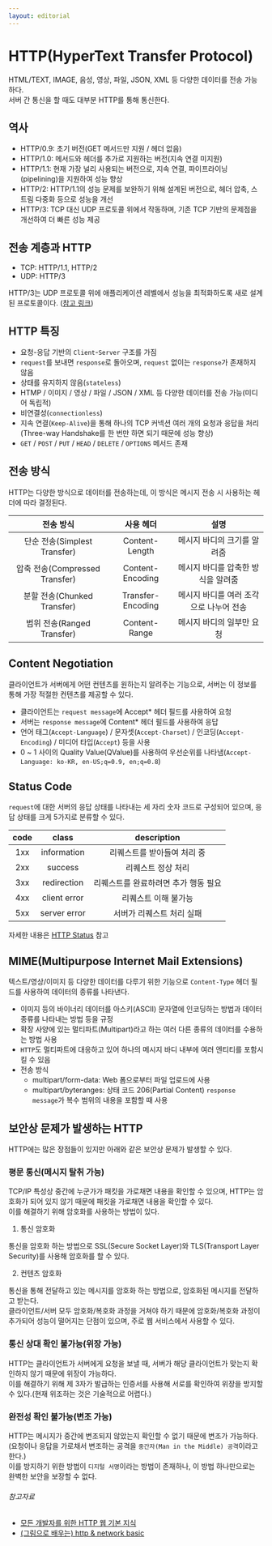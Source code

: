 ```yaml
---
layout: editorial
---
```


# HTTP(HyperText Transfer Protocol)

HTML/TEXT, IMAGE, 음성, 영상, 파일, JSON, XML 등 다양한 데이터를 전송 가능하다.  
서버 간 통신을 할 때도 대부분 HTTP를 통해 통신한다.

## 역사

- HTTP/0.9: 초기 버전(GET 메서드만 지원 / 헤더 없음)
- HTTP/1.0: 메서드와 헤더를 추가로 지원하는 버전(지속 연결 미지원)
- HTTP/1.1: 현재 가장 널리 사용되는 버전으로, 지속 연결, 파이프라이닝(pipelining)을 지원하여 성능 향상
- HTTP/2: HTTP/1.1의 성능 문제를 보완하기 위해 설계된 버전으로, 헤더 압축, 스트림 다중화 등으로 성능을 개선
- HTTP/3: TCP 대신 UDP 프로토콜 위에서 작동하며, 기존 TCP 기반의 문제점을 개선하여 더 빠른 성능 제공

## 전송 계층과 HTTP

- TCP: HTTP/1.1, HTTP/2
- UDP: HTTP/3

HTTP/3는 UDP 프로토콜 위에 애플리케이션 레벨에서 성능을 최적화하도록 새로 설계된 프로토콜이다.
([참고 링크](https://evan-moon.github.io/2019/10/08/what-is-http3/))

## HTTP 특징

- 요청-응답 기반의 `Client`-`Server` 구조를 가짐
- `request`를 보내면 `response`로 돌아오며, `request` 없이는 `response`가 존재하지 않음
- 상태를 유지하지 않음(`stateless`)
- HTMP / 이미지 / 영상 / 파일 / JSON / XML 등 다양한 데이터를 전송 가능(미디어 독립적)
- 비연결성(`connectionless`)
- 지속 연결(`Keep-Alive`)을 통해 하나의 TCP 커넥션 여러 개의 요청과 응답을 처리(Three-way Handshake를 한 번만 하면 되기 때문에 성능 향상)
- `GET` / `POST` / `PUT` / `HEAD` / `DELETE` / `OPTIONS` 메서드 존재

## 전송 방식

HTTP는 다양한 방식으로 데이터를 전송하는데, 이 방식은 메시지 전송 시 사용하는 헤더에 따라 결정된다.

|           전송 방식            |       사용 헤더       |           설명           |
|:--------------------------:|:-----------------:|:----------------------:|
|  단순 전송(Simplest Transfer)  |  Content-Length   |    메시지 바디의 크기를 알려줌     |
| 압축 전송(Compressed Transfer) | Content-Encoding  |  메시지 바디를 압축한 방식을 알려줌   |
|  분할 전송(Chunked Transfer)   | Transfer-Encoding | 메시지 바디를 여러 조각으로 나누어 전송 |
|   범위 전송(Ranged Transfer)   |   Content-Range   |     메시지 바디의 일부만 요청     |

## Content Negotiation

클라이언트가 서버에게 어떤 컨텐츠를 원하는지 알려주는 기능으로, 서버는 이 정보를 통해 가장 적절한 컨텐츠를 제공할 수 있다.

- 클라이언트는 `request message`에 Accept* 헤더 필드를 사용하여 요청
- 서버는 `response message`에 Content* 헤더 필드를 사용하여 응답
- 언어 태그(`Accept-Language`) / 문자셋(`Accept-Charset`) / 인코딩(`Accept-Encoding`) / 미디어 타입(`Accept`) 등을 사용
- 0 ~ 1 사이의 Quality Value(QValue)를 사용하여 우선순위를 나타냄(`Accept-Language: ko-KR, en-US;q=0.9, en;q=0.8`)

## Status Code

`request`에 대한 서버의 응답 상태를 나타내는 세 자리 숫자 코드로 구성되어 있으며, 응답 상태를 크게 5가지로 분류할 수 있다.

| code |    class     |     description      |
|:----:|:------------:|:--------------------:|
| 1xx  | information  |   리퀘스트를 받아들여 처리 중    |
| 2xx  |   success    |      리퀘스트 정상 처리      |
| 3xx  | redirection  | 리퀘스트를 완료하려면 추가 행동 필요 |
| 4xx  | client error |     리퀘스트 이해 불가능      |
| 5xx  | server error |    서버가 리퀘스트 처리 실패    |

자세한 내용은 [HTTP Status](https://developer.mozilla.org/ko/docs/Web/HTTP/Status) 참고

## MIME(Multipurpose Internet Mail Extensions)

텍스트/영상/이미지 등 다양한 데이터를 다루기 위한 기능으로 `Content-Type` 헤더 필드를 사용하여 데이터의 종류를 나타낸다.

- 이미지 등의 바이너리 데이터를 아스키(ASCII) 문자열에 인코딩하는 방법과 데이터 종류를 나타내는 방법 등을 규정
- 확장 사양에 있는 멀티파트(Multipart)라고 하는 여러 다른 종류의 데이터를 수용하는 방법 사용
- `HTTP`도 멀티파트에 대응하고 있어 하나의 메시지 바디 내부에 여러 엔티티를 포함시킬 수 있음
- 전송 방식
    - multipart/form-data: Web 폼으로부터 파일 업로드에 사용
    - multipart/byteranges: 상태 코드 206(Partial Content) `response message`가 복수 범위의 내용을 포함할 때 사용

## 보안상 문제가 발생하는 HTTP

HTTP에는 많은 장점들이 있지만 아래와 같은 보안상 문제가 발생할 수 있다.

### 평문 통신(메시지 탈취 가능)

TCP/IP 특성상 중간에 누군가가 패킷을 가로채면 내용을 확인할 수 있으며, HTTP는 암호화가 되어 있지 않기 때문에 패킷을 가로채면 내용을 확인할 수 있다.  
이를 해결하기 위해 암호화를 사용하는 방법이 있다.

1. 통신 암호화

통신을 암호화 하는 방법으로 SSL(Secure Socket Layer)와 TLS(Transport Layer Security)를 사용해 암호화를 할 수 있다.

2. 컨텐츠 암호화

통신을 통해 전달하고 있는 메시지를 암호화 하는 방법으로, 암호화된 메시지를 전달하고 받는다.  
클라이언트/서버 모두 암호화/복호화 과정을 거쳐야 하기 때문에 암호화/복호화 과정이 추가되어 성능이 떨어지는 단점이 있으며, 주로 웹 서비스에서 사용할 수 있다.

### 통신 상대 확인 불가능(위장 가능)

HTTP는 클라이언트가 서버에게 요청을 보낼 때, 서버가 해당 클라이언트가 맞는지 확인하지 않기 때문에 위장이 가능하다.  
이를 해결하기 위해 제 3자가 발급하는 인증서를 사용해 서로를 확인하여 위장을 방지할 수 있다.(현재 위조하는 것은 기술적으로 어렵다.)

### 완전성 확인 불가능(변조 가능)

HTTP는 메시지가 중간에 변조되지 않았는지 확인할 수 없기 때문에 변조가 가능하다.(요청이나 응답을 가로채서 변조하는 공격을 `중간자(Man in the Middle) 공격`이라고 한다.)  
이를 방지하기 위한 방법이 `디지털 서명`이라는 방법이 존재하나, 이 방법 하나만으로는 완벽한 보안을 보장할 수 없다.

###### 참고자료

- [모든 개발자를 위한 HTTP 웹 기본 지식](https://www.inflearn.com/course/http-웹-네트워크)
- [(그림으로 배우는) http & network basic](https://www.nl.go.kr/seoji/contents/S80100000000.do?schM=intgr_detail_view_isbn&page=1&pageUnit=10&schType=simple&schStr=9788931447897&isbn=9788931447897&cipId=200443691%2C)